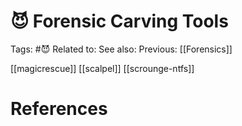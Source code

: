 # 😈 Forensic Carving Tools

Tags: #😈
Related to: 
See also: 
Previous: [[Forensics]]

[[magicrescue]]
[[scalpel]]
[[scrounge-ntfs]]

# References